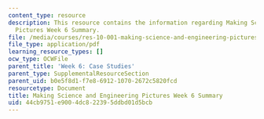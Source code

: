 ```yaml
---
content_type: resource
description: This resource contains the information regarding Making Science and Engineering
  Pictures Week 6 Summary.
file: /media/courses/res-10-001-making-science-and-engineering-pictures-a-practical-guide-to-presenting-your-work-spring-2016/44cb9751e9004dc822395ddbd01d5bcb_MITRES_10_001S16_Sum_Wk6.pdf
file_type: application/pdf
learning_resource_types: []
ocw_type: OCWFile
parent_title: 'Week 6: Case Studies'
parent_type: SupplementalResourceSection
parent_uid: b0e5f8d1-f7e8-6912-1070-2672c5820fcd
resourcetype: Document
title: Making Science and Engineering Pictures Week 6 Summary
uid: 44cb9751-e900-4dc8-2239-5ddbd01d5bcb
---
```

